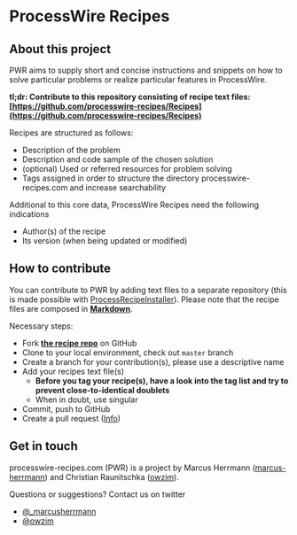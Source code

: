 # ProcessWire Recipes

## About this project

PWR aims to supply short and concise instructions and snippets on how to solve particular problems or realize particular features in ProcessWire. 

**tl;dr: Contribute to this repository consisting of recipe text files: [https://github.com/processwire-recipes/Recipes](https://github.com/processwire-recipes/Recipes)**

Recipes are structured as follows:
 
 * Description of the problem
 * Description and code sample of the chosen solution
 * (optional) Used or referred resources for problem solving
 * Tags assigned in order to structure the directory processwire-recipes.com and increase searchability
 
Additional to this core data, ProcessWire Recipes need the following indications
 
 * Author(s) of the recipe
 * Its version (when being updated or modified)
 
## How to contribute

You can contribute to PWR by adding text files to a separate repository (this is made possible with [ProcessRecipeInstaller](https://github.com/processwire-recipes/ProcessRecipeInstaller)). 
Please note that the recipe files are composed in **[Markdown](http://daringfireball.net/projects/markdown/)**.

Necessary steps:

 * Fork **[the recipe repo](https://github.com/processwire-recipes/Recipes)** on GitHub
 * Clone to your local environment, check out `master` branch
 * Create a branch for your contribution(s), please use a descriptive name
 * Add your recipes text file(s)
     * **Before you tag your recipe(s), have a look into the tag list and try to prevent close-to-identical doublets**
     * When in doubt, use singular
 * Commit, push to GitHub
 * Create a pull request ([Info](https://help.github.com/articles/creating-a-pull-request/))

## Get in touch

processwire-recipes.com (PWR) is a project by Marcus Herrmann ([marcus-herrmann](https://github.com/marcus-herrmann)) and Christian Raunitschka ([owzim](https://github.com/owzim)). 

Questions or suggestions? Contact us on twitter

 * [@_marcusherrmann](https://twitter.com/_marcusherrmann)
 * [@owzim](https://twitter.com/owzim)